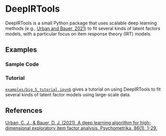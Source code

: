 # DeepIRTools

DeepIRTools is a small Python package that uses scalable deep learning methods (e.g., [Urban and Bauer, 2021](https://link.springer.com/article/10.1007/s11336-021-09748-3)) to fit several kinds of latent factors models, with a particular focus on item response theory (IRT) models.

## Examples

### Sample Code

### Tutorial

[`examples/big_5_tutorial.ipynb`](examples/big_5_tutoral.ipynb) gives a tutorial on using DeepIRTools to fit several kinds of latent factor models using large-scale data. 

## References

[Urban, C. J., & Bauer, D. J. (2021). A deep learning algorithm for high-dimensional exploratory item factor analysis. Psychometrika, 86(1), 1-29.](https://link.springer.com/article/10.1007/s11336-021-09748-3)

